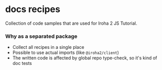 # docs recipes

Collection of code samples that are used for Iroha 2 JS Tutorial.

### Why as a separated package

- Collect all recipes in a single place
- Possible to use actual imports (like `@iroha2/client`)
- The written code is affected by global repo type-check, so it's kind of doc tests
